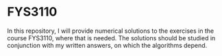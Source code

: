 # FYS3110
In this repository, I will provide numerical solutions to the exercises in the course FYS3110, where that is needed. 
The solutions should be studied in conjunction with my written answers, on which the algorithms depend. 
